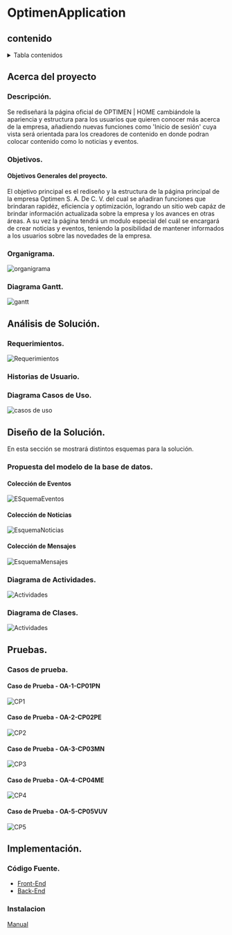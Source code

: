 # OptimenApplication

## contenido
<details>
  <summary>Tabla contenidos</summary>
  <ol>
    <li>
      <a href="#acerca-del-proyecto">Acerca del Proyecto</a>
      <ul>
        <li><a href="#descripción">Descripción</a></li>
        <li><a href="#objetivos">Objetivos</a>
        </li>
        <li><a href="#organigrama">Organigrama</a></li>
        <li><a href="#diagrama-gantt">Diagrama Gantt</a></li>
      </ul>
    </li>
    <li>
      <a href="#análisis-de-la-solución">Análisis de la Solución</a>
      <ul>
        <li><a href="#requerimientos">Requerimientos</a></li>
        <li><a href="#diagrama-casos-de-uso">Diagrama de Casos de Uso</a></li>
      </ul>
    </li>
    <li>
      <a href="#diseño-de-la-solución">Diseño de la Solución</a>
      <ul>
        <li><a href="#modelo-relacional">Modelo Relacional</a></li>
        <li><a href="#diagrama-de-clases">Diagrama de Clases</a></li>
      </ul>
    </li>    
    <li>
      <a href="#implementación">Implementación</a>
      <ul>
        <li><a href="#código-fuente">Código Fuente</a></li>
      </ul>
    </li>      
    <li>
      <a href="#pruebas">Pruebas</a>
      <ul>
        <li><a href="#casos-de-prueba">Casos de prueba</a></li>
        <li><a href="#ejecución">Ejecución</a></li>
      </ul>
    </li>
    <li>
      <a href="#pruebas">Pruebas</a>
      <ul>
        <li><a href="#instalacion">Instalación</a></li>
      </ul>
     </li>
    <li><a href="#participantes">Participantes</a></li>
  </ol>
</details>

<!-- Acerca del proyecto -->

## Acerca del proyecto

<!-- Descripción -->
### Descripción.
Se rediseñará la página oficial de OPTIMEN | HOME cambiándole la apariencia y estructura para los usuarios que quieren conocer más acerca de la empresa, añadiendo nuevas funciones como 'Inicio de sesión' cuya vista será orientada para los creadores de contenido en donde podran colocar contenido como lo noticias y eventos.

<!-- Objetivos -->
### Objetivos.
#### Objetivos Generales del proyecto.
El objetivo principal es el rediseño y la estructura de la página principal de la empresa Optimen S. A. De C. V. del cual se añadiran funciones que brindaran rapidéz, eficiencia y optimización, logrando un sitio web capáz de brindar información actualizada sobre la empresa y los avances en otras áreas. A su vez la página tendrá un modulo especial del cuál se encargará de crear noticias y eventos, teniendo la posibilidad de mantener informados a los usuarios sobre las novedades de la empresa.

<!-- Organigrama -->
### Organigrama.
![organigrama](https://raw.githubusercontent.com/Anthonyy12/OptimenApplication/main/assets/Organigrama.png)

<!-- Diagrama Gantt -->
### Diagrama Gantt.
![gantt](https://raw.githubusercontent.com/Anthonyy12/OptimenApplication/main/assets/Diagrama%20Gantt.png)

<!-- Análisis del proyecto -->
## Análisis de Solución.

<!-- Requerimientos -->
### Requerimientos.
![Requerimientos](https://raw.githubusercontent.com/Anthonyy12/OptimenApplication/main/assets/RF.png)

### Historias de Usuario.

<!-- Diagrama de Casos de Uso -->
### Diagrama Casos de Uso.
![casos de uso](https://raw.githubusercontent.com/Anthonyy12/OptimenApplication/main/assets/Casos%20de%20uso.png)

<!-- Diseño del proyecto -->
## Diseño de la Solución.
En esta sección se mostrará distintos esquemas para la solución. 

<!-- Modelo Relacional -->
### Propuesta del modelo de la base de datos.
#### Colección de Eventos
![ESquemaEventos](https://raw.githubusercontent.com/Anthonyy12/OptimenApplication/main/assets/EsquemaEventos.png)

#### Colección de Noticias
![EsquemaNoticias](https://raw.githubusercontent.com/Anthonyy12/OptimenApplication/main/assets/EsquemaNoticias.png)

#### Colección de Mensajes
![EsquemaMensajes](https://raw.githubusercontent.com/Anthonyy12/OptimenApplication/main/assets/EsquemaMensajes.png)

<!-- Diagrama de Actividades -->
### Diagrama de Actividades.
![Actividades](https://raw.githubusercontent.com/Anthonyy12/OptimenApplication/main/assets/Diagrama%20de%20actividades.png)

<!-- Diagrama de Clases -->
### Diagrama de Clases.
![Actividades](https://raw.githubusercontent.com/Anthonyy12/OptimenApplication/main/assets/diaClases.png)

<!-- Pruebas proyecto -->
## Pruebas.

<!-- Casos de prueba -->
### Casos de prueba.
#### Caso de Prueba - OA-1-CP01PN
![CP1](https://raw.githubusercontent.com/Anthonyy12/OptimenApplication/main/assets/cp1.png)

#### Caso de Prueba - OA-2-CP02PE
![CP2](https://raw.githubusercontent.com/Anthonyy12/OptimenApplication/main/assets/cp2.png)

#### Caso de Prueba - OA-3-CP03MN
![CP3](https://raw.githubusercontent.com/Anthonyy12/OptimenApplication/main/assets/cp3.png)

#### Caso de Prueba - OA-4-CP04ME
![CP4](https://raw.githubusercontent.com/Anthonyy12/OptimenApplication/main/assets/cp4.png)

#### Caso de Prueba - OA-5-CP05VUV
![CP5](https://raw.githubusercontent.com/Anthonyy12/OptimenApplication/main/assets/cp5.png)

<!-- Implementación del proyecto -->
## Implementación.

<!-- Código Fuente -->
### Código Fuente.
* [Front-End](https://github.com/ArmandoxxXD/front-end-integradora.git)
* [Back-End](https://github.com/ArmandoxxXD/back-end-integradora.git)

<!-- Instalación -->
### Instalacion
[Manual](https://github.com/Anthonyy12/OptimenApplication/blob/main/Manual%20de%20usuario%20e%20instalaci%C3%B3n.pdf)


